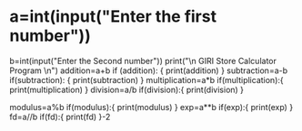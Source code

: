 # a=int(input("Enter the first number"))
b=int(input("Enter the Second number"))
print("\n  GIRI Store Calculator Program \n")
addition=a+b
if (addition):
    {
print(addition)
}
subtraction=a-b
if(subtraction):
    {
print(subtraction)
    }
multiplication=a*b
if(multiplication):{
 print(multiplication)
    }
division=a/b
if(division):{
 print(division)
 }

modulus=a%b
if(modulus):{
 print(modulus)
    }
exp=a**b
if(exp):{
    print(exp)
    }
fd=a//b
if(fd):{
  print(fd)
    }-2
